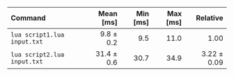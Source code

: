 | Command | Mean [ms] | Min [ms] | Max [ms] | Relative |
|:---|---:|---:|---:|---:|
| `lua script1.lua input.txt` | 9.8 ± 0.2 | 9.5 | 11.0 | 1.00 |
| `lua script2.lua input.txt` | 31.4 ± 0.6 | 30.7 | 34.9 | 3.22 ± 0.09 |
